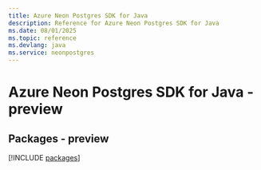 ```yaml
---
title: Azure Neon Postgres SDK for Java
description: Reference for Azure Neon Postgres SDK for Java
ms.date: 08/01/2025
ms.topic: reference
ms.devlang: java
ms.service: neonpostgres
---
```

# Azure Neon Postgres SDK for Java - preview
## Packages - preview
[!INCLUDE [packages](neon-postgres-index.md)]